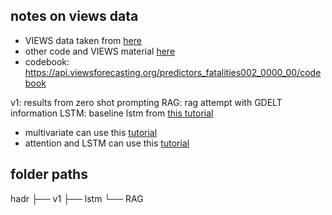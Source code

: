## notes on views data 

- VIEWS data taken from [here](https://github.com/prio-data/views_api/wiki/Available-datasets)
- other code and VIEWS material [here](https://viewsforecasting.org/source-code/)
- codebook: https://api.viewsforecasting.org/predictors_fatalities002_0000_00/codebook



v1: results from zero shot prompting
RAG: rag attempt with GDELT information 
LSTM: baseline lstm from [this tutorial](https://medium.com/@mike.roweprediger/using-pytorch-to-train-an-lstm-forecasting-model-e5a04b6e0e67)
- multivariate can use this [tutorial](https://charlieoneill.medium.com/predicting-the-price-of-bitcoin-with-multivariate-pytorch-lstms-695bc294130)
- attention and LSTM can use this [tutorial](https://medium.com/@aidant0001/revolutionizing-time-series-prediction-with-lstm-with-the-attention-mechanism-2bd126e9fdf1)

## folder paths
hadr 
├── v1
├── lstm
└── RAG